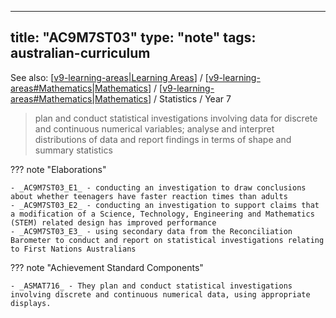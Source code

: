 
---
title: "AC9M7ST03"
type: "note"
tags: australian-curriculum
---

See also: [[v9-learning-areas|Learning Areas]] / [[v9-learning-areas#Mathematics|Mathematics]] / [[v9-learning-areas#Mathematics|Mathematics]] / Statistics / Year 7

> plan and conduct statistical investigations involving data for discrete and continuous numerical variables; analyse and interpret distributions of data and report findings in terms of shape and summary statistics

??? note "Elaborations"

	- _AC9M7ST03_E1_ - conducting an investigation to draw conclusions about whether teenagers have faster reaction times than adults
	- _AC9M7ST03_E2_ - conducting an investigation to support claims that a modification of a Science, Technology, Engineering and Mathematics (STEM) related design has improved performance
	- _AC9M7ST03_E3_ - using secondary data from the Reconciliation Barometer to conduct and report on statistical investigations relating to First Nations Australians
??? note "Achievement Standard Components"

	- _ASMAT716_ - They plan and conduct statistical investigations involving discrete and continuous numerical data, using appropriate displays.

[//begin]: # "Autogenerated link references for markdown compatibility"
[v9-learning-areas|Learning Areas]: ../v9-learning-areas "Learning Areas"
[v9-learning-areas#Mathematics|Mathematics]: ../v9-learning-areas "Learning Areas"
[//end]: # "Autogenerated link references"
